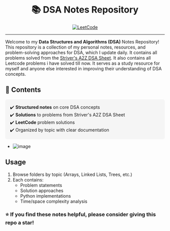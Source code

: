 <div align="center">
  <h1>📚 DSA Notes Repository</h1>
  
  <div>
    <a href="https://leetcode.com/your_username_here/">
      <img src="https://img.shields.io/badge/LeetCode-000000?style=for-the-badge&logo=LeetCode&logoColor=#d16c06" alt="LeetCode">
    </a>
  </div>
</div>

---

Welcome to my **Data Structures and Algorithms (DSA)** Notes Repository! This repository is a collection of my personal notes, resources, and problem-solving approaches for DSA, which I update daily. It contains all problems solved from the [Striver's A2Z DSA Sheet](https://takeuforward.org/strivers-a2z-dsa-course/strivers-a2z-dsa-course-sheet-2). It also contains all Leetcode problems i have solved till now. It serves as a study resource for myself and anyone else interested in improving their understanding of DSA concepts.

## 📖 Contents

<div style="background: #f5f5f5; padding: 15px; border-radius: 5px; margin: 10px 0;">
✔️ <strong>Structured notes</strong> on core DSA concepts<br>
✔️ <strong>Solutions</strong> to problems from Striver's A2Z DSA Sheet<br>
✔️ <strong>LeetCode</strong> problem solutions<br>
✔️ Organized by topic with clear documentation
</div>

- ![image](https://github.com/user-attachments/assets/5ce0e895-7d20-46d9-ba1b-5fc9768f4b85)


## Usage
1. Browse folders by topic (Arrays, Linked Lists, Trees, etc.)
2. Each contains:
   - Problem statements
   - Solution approaches
   - Python implementations
   - Time/space complexity analysis


### ⭐ If you find these notes helpful, please consider giving this repo a star!
